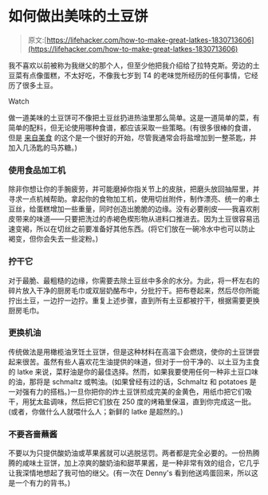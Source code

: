 # 如何做出美味的土豆饼

> 原文:[https://lifehacker.com/how-to-make-great-latkes-1830713606](https://lifehacker.com/how-to-make-great-latkes-1830713606)

我不喜欢以前被称为我继父的那个人，但至少他把我介绍给了拉特克斯。旁边的土豆菜有点像蛋糕，不太好吃，不像我七岁到 T4 的老味觉所经历的任何事情，它经历了很多土豆。

Watch

做一道美味的土豆饼可不像把土豆丝扔进热油里那么简单。这是一道简单的菜，有简单的配料，但无论使用哪种食谱，都应该采取一些策略。(有很多很棒的食谱，但是 [来自美食](https://www.epicurious.com/recipes/food/views/potato-latkes-104406) 的这个是一个很好的开始，尽管我通常会将盐增加到一整茶匙，并加入几汤匙的马苏糖。)

### 使用食品加工机

除非你想让你的手腕疲劳，并可能磨掉你指关节上的皮肤，把磨头放回抽屉里，并寻求一点机械帮助。拿起你的食物加工机，使用切丝附件，制作漂亮、统一的串土豆丝，给蛋糕增加一些重量，同时创造出脆脆的边缘。没有必要削皮——我喜欢削皮带来的味道——只要把洗过的赤褐色楔形物从进料口推进去。因为土豆很容易迅速变褐，所以在切丝之前要准备好其他东西。(将它们放在一碗冷水中也可以防止褐变，但你会失去一些淀粉。)

### 拧干它

对于最脆、最粗糙的边缘，你需要去除土豆丝中多余的水分。为此，将一杯左右的碎片放入干净的厨房毛巾或双层奶酪布中，分批拧干。把布卷起来，然后尽你所能拧出土豆，一边拧一边拧。重复上述步骤，直到所有土豆都被拧干，根据需要更换厨房毛巾。

### 更换机油

传统做法是用橄榄油烹饪土豆饼，但是这种材料在高温下会燃烧，使你的土豆饼尝起来很苦。虽然有些人喜欢花生油提供的味道，但对于一份干净的、以土豆为主食的 latke 来说，菜籽油是你的最佳选择。然而，如果我要使用任何一种非土豆口味的油，那将是 schmaltz 或鸭油。(如果曾经有过的话，Schmaltz 和 potatoes 是一对强有力的搭档。)一旦你把你的炸土豆饼煎成完美的金黄色，用纸巾把它们吸干，用犹太盐调味，然后把它们放在 250 度的烤箱里保温，直到你完成这一批。(或者，你做什么人就喂什么人；新鲜的 latke 是超然的。)

### 不要吝啬蘸酱

不要以为只提供酸奶油或苹果酱就可以逃脱惩罚。两者都是完全必要的。一份热腾腾的咸味土豆饼，加上凉爽的酸奶油和甜苹果酱，是一种非常有效的组合，它几乎让我深情地想起了我可怕的继父。(有一次在 Denny's 看到他送鸡蛋回来，所以这是一个有力的背书。)